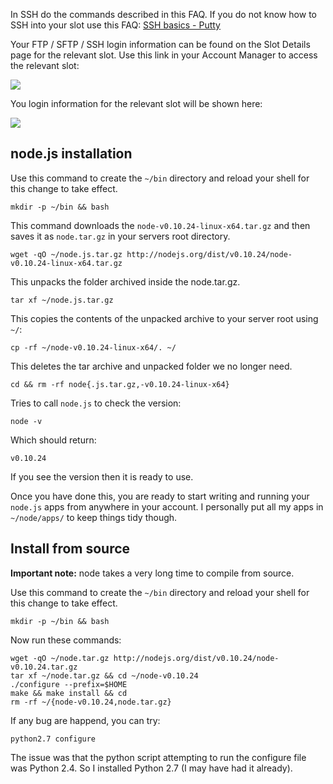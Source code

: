 In SSH do the commands described in this FAQ. If you do not know how to SSH into your slot use this FAQ: [SSH basics - Putty](https://www.feralhosting.com/faq/view?question=12)

Your FTP / SFTP / SSH login information can be found on the Slot Details page for the relevant slot. Use this link in your Account Manager to access the relevant slot:

![](https://raw.github.com/feralhosting/feralfilehosting/master/Feral%20Wiki/0%20Generic/slot_detail_link.png)

You login information for the relevant slot will be shown here:

![](https://raw.github.com/feralhosting/feralfilehosting/master/Feral%20Wiki/0%20Generic/slot_detail_ssh.png)

node.js installation
---

Use this command to create the `~/bin` directory and reload your shell for this change to take effect.

~~~
mkdir -p ~/bin && bash
~~~

This command downloads the `node-v0.10.24-linux-x64.tar.gz` and then saves it as `node.tar.gz` in your servers root directory.

~~~
wget -qO ~/node.js.tar.gz http://nodejs.org/dist/v0.10.24/node-v0.10.24-linux-x64.tar.gz
~~~

This unpacks the folder archived inside the node.tar.gz.

~~~
tar xf ~/node.js.tar.gz
~~~

This copies the contents of the unpacked archive to your server root using  `~/`:

~~~
cp -rf ~/node-v0.10.24-linux-x64/. ~/
~~~

This deletes the tar archive and unpacked folder we no longer need.

~~~
cd && rm -rf node{.js.tar.gz,-v0.10.24-linux-x64}
~~~

Tries to call `node.js` to check the version:

~~~
node -v
~~~

Which should return:

~~~
v0.10.24
~~~

If you see the version then it is ready to use.

Once you have done this, you are ready to start writing and running your `node.js` apps from anywhere in your account. I personally put all my apps in `~/node/apps/` to keep things tidy though.

Install from source
---

**Important note:** node takes a very long time to compile from source.

Use this command to create the `~/bin` directory and reload your shell for this change to take effect.

~~~
mkdir -p ~/bin && bash
~~~

Now run these commands:

~~~
wget -qO ~/node.tar.gz http://nodejs.org/dist/v0.10.24/node-v0.10.24.tar.gz
tar xf ~/node.tar.gz && cd ~/node-v0.10.24
./configure --prefix=$HOME
make && make install && cd
rm -rf ~/{node-v0.10.24,node.tar.gz}
~~~
If any bug are happend, you can try:
~~~
python2.7 configure
~~~
The issue was that the python script attempting to run the configure file was Python 2.4. So I installed Python 2.7 (I may have had it already).



